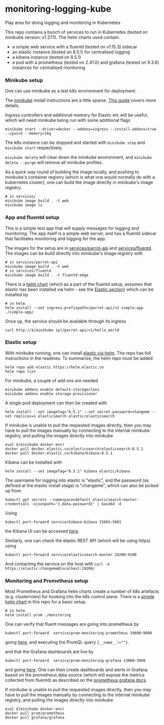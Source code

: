 # monitoring-logging-kube
Play area for doing logging and monitoring in Kubernetes

This repo contains a bunch of services to run in Kubernetes (tested on minikube version: v1.27.1). The helm charts used contain:
- a simple web service with a fluentd (tested on v1.15.3) sidecar
- an elastic instance (tested on 8.5.1) for centralised logging
- a kibana instance (tested on 8.5.1)
- a pod with a prometheus (tested on 2.41.0) and grafana (tested on 9.3.6) instances for centralised monitoring

### Minikube setup

One can use minikube as a test k8s environment for deployment.

The [minikube](https://minikube.sigs.k8s.io/docs/start/) install instructions are a little sparse. [This guide](https://www.linuxtechi.com/how-to-install-minikube-on-ubuntu/) covers more details.

Ingress controllers and additional memory for Elastic etc will be useful, which will need minikube being run with some additional flags

```
minikube start --driver=docker --addons=ingress --install-addons=true --cpus=5 --memory=16g
```

The k8s instance can be stopped and started with ```minikube stop``` and ```minikube start``` respectively.

```minikube delete``` will clear down the minikube environment, and ```minikube delete --purge``` will remove all minikube profiles.

As a quick way round of building the image locally, and pushing to minikube's container registry (which is what one would normally do with a kubernetes cluster), one can build the image directly in minikube's image registry.

```
# in services/
minikube image build . -t web
minikube image ls
```


### App and fluentd setup

This is a simple test app that will supply messages for logging and monitoring. The app itself is a simple web server, and has a fluentd sidecar that facilitates monitoring and logging for the app.

The images for the setup are in [services/parrot-api](services/parrot-api/README.md) and [services/fluentd](services/fluentd/README.md). The images can be build directly into minikube's image registry with
```
# in services/parrot-api
minikube image build . -t web
# in services/fluentd
minikube image build . -t fluentd:edge
```

There is a [helm chart](helm/simple-app) (which as a part of the fluentd setup, assumes that elastic has been installed via helm - see the [Elastic section](#elastic-setup)) which can be installed by
```
# in helm
helm install --set ingress.prefixpath=/parrot-api/v1 simple-app ./simple-app/
```

Once up, the service should be available through its ingress
```
curl http://$(minikube ip)/parrot-api/v1/hello_world
```


### Elastic setup

With minikube running, one can install [elastic via helm](https://github.com/elastic/helm-charts/tree/main/elasticsearch). The repo has full instructions in the readmes. To summarize, the helm repo must be added

```
helm repo add elastic https://helm.elastic.co
helm repo list
```

For minikube, a couple of add ons are needed

```
minikube addons enable default-storageclass
minikube addons enable storage-provisioner
```

A single pod deployment can then be created with

```
helm install --set imageTag="8.5.1" --set secret.password=changeme --set replicas=1 elasticsearch elastic/elasticsearch
```

If minikube is unable to pull the requested images directly, then you may have to pull the images manually by connecting to the internal minikube registry, and pulling the images directly into minikube

```
eval $(minikube docker-env)
docker pull docker.elastic.co/elasticsearch/elasticsearch:8.5.1
docker pull docker.elastic.co/kibana/kibana:8.5.1
```

Kibana can be installed with
```
helm install --set imageTag="8.5.1" kibana elastic/kibana
```

The username for logging into elastic is "elastic", and the password (as defined at the elastic install stage) is "changeme", which can also be picked up from
```
kubectl get secrets --namespace=default elasticsearch-master-credentials -ojsonpath='{.data.password}' | base64 -d
```

Using
```
kubectl port-forward service/kibana-kibana 15601:5601
```
the Kibana UI can be accessed [here](http://localhost:15601/).

Similarly, one can check the elastic REST API (which will be using https) using
```
kubectl port-forward service/elasticsearch-master 19200:9200
```
And contacting the service on the host with ```curl -k https://elastic:changeme@localhost:19200/```


### Monitoring and Prometheus setup

Most Prometheus and Grafana helm charts create a number of k8s artefacts (e.g. clusterroles) for hooking into the k8s control plane. There is a [simple helm chart](helm/prometheus-grafana) in this repo for a basic setup.
```
# in helm
helm install prom ./monitoring
```

One can verify that fluent messages are going into prometheus by
```
kubectl port-forward  service/prom-monitoring-prometheus 19090:9090
```
going [here](http://localhost:19090), and executing the PromQL query ```{__name__!=""}```.

and that the Grafana dashboards are live by
```
kubectl port-forward  service/prom-monitoring-grafana 13000:3000
```
and going [here](http://localhost:13000). One can then create dashboards and alerts in Grafana based on the prometheus data source (which will expose the metrics collected from fluentd) as described on the [prometheus grafana docs](https://prometheus.io/docs/visualization/grafana/).

If minikube is unable to pull the requested images directly, then you may have to pull the images manually by connecting to the internal minikube registry, and pulling the images directly into minikube

```
eval $(minikube docker-env)
docker pull prom/prometheus
docker pull grafana/grafana
```
